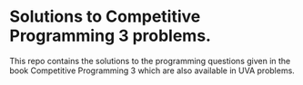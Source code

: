 # Solutions to Competitive Programming 3 problems. 

This repo contains the solutions to the programming questions given in the book Competitive Programming 3 which are
also available in UVA problems.
